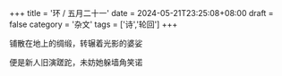 +++
title = '环 / 五月二十一'
date = 2024-05-21T23:25:08+08:00
draft = false
category = '杂文'
tags = ['诗','轮回']
+++

铺散在地上的绸缎，转辗着光影的婆娑

便是新人旧演蹉跎，未妨她躲墙角笑诺